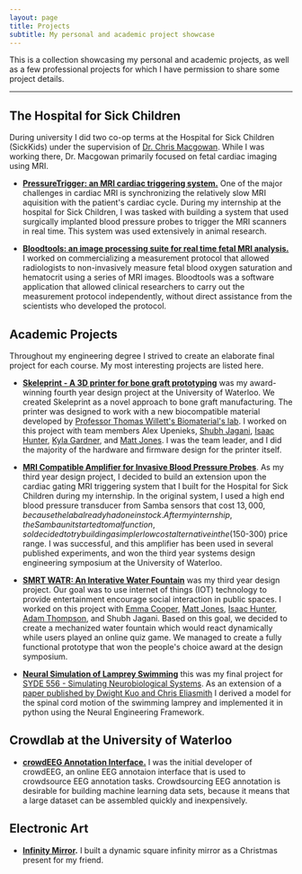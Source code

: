 ```yaml
---
layout: page
title: Projects
subtitle: My personal and academic project showcase
---
```


This is a collection showcasing my personal and academic projects, as well as a few professional projects for which I have permission to share some project details.


---

## The Hospital for Sick Children

During university I did two co-op terms at the Hospital for Sick Children (SickKids) under the supervision of [Dr. Chris Macgowan](http://www.sickkids.ca/AboutSickKids/Directory/People/M/christopher-macgowan-staff-profile.html). While I was working there, Dr. Macgowan primarily focused on fetal cardiac imaging using MRI.

- **[PressureTrigger: an MRI cardiac triggering system.](pressuretrigger)** One of the major challenges in cardiac MRI is synchronizing the relatively slow MRI aquisition with the patient's cardiac cycle. During my internship at the hospital for Sick Children, I was tasked with building a system that used surgically implanted blood pressure probes to trigger the MRI scanners in real time. This system was used extensively in animal research.

- **[Bloodtools: an image processing suite for real time fetal MRI analysis.](bloodtools)** I worked on commercializing a measurement protocol that allowed radiologists to non-invasively measure fetal blood oxygen saturation and hematocrit using a series of MRI images. Bloodtools was a software application that allowed clinical researchers to carry out the measurement protocol independently, without direct assistance from the scientists who developed the protocol.


## Academic Projects

Throughout my engineering degree I strived to create an elaborate final project for each course. My most interesting projects are listed here.

- **[Skeleprint - A 3D printer for bone graft prototyping](skeleprint)** was my award-winning fourth year design project at the University of Waterloo. We created Skeleprint as a novel approach to bone graft manufacturing. The printer was designed to work with a new biocompatible material developed by [Professor Thomas Willett's Biomaterial's lab](https://uwaterloo.ca/systems-design-engineering/people-profiles/thomas-willett). I worked on this project with team members Alex Upenieks, [Shubh Jagani](http://www.shubhjagani.com/), [Isaac Hunter](https://isaachunter.ca/), [Kyla Gardner](https://www.linkedin.com/in/kyla-gardner-4a267163/), and [Matt Jones](https://www.linkedin.com/in/matt--jones/). I was the team leader, and I did the majority of the hardware and firmware design for the printer itself.

- **[MRI Compatible Amplifier for Invasive Blood Pressure Probes](/pdfs/SYDE_362_IBP_Measurement_System_Final_Report.pdf)**. As my third year design project, I decided to build an extension upon the cardiac gating MRI triggering system that I built for the Hospital for Sick Children during my internship. In the original system, I used a high end blood pressure transducer from Samba sensors that cost $13,000, because the lab already had one in stock. After my internship, the Samba unit started to malfunction, so I decided to try building a simpler low cost alternative in the ($150-300) price range. I was successful, and this amplifier has been used in several published experiments, and won the third year systems design engineering symposium at the University of Waterloo.

- **[SMRT WATR: An Interative Water Fountain](smrtwatr)** was my third year design project. Our goal was to use internet of things (IOT) technology to provide entertainment encourage social interaction in public spaces. I worked on this project with [Emma Cooper](https://www.linkedin.com/in/emmamcooper/), [Matt Jones](https://www.linkedin.com/in/matt--jones/), [Isaac Hunter](https://isaachunter.ca/), [Adam Thompson](http://adamthompson.ca/), and Shubh Jagani. Based on this goal, we decided to create a mechanized water fountain which would react dynamically while users played an online quiz game. We managed to create a fully functional prototype that won the people's choice award at the design symposium.

- **[Neural Simulation of Lamprey Swimming](../pdfs/LampreySwimming.pdf)** this was my final project for [SYDE 556 - Simulating Neurobiological Systems](http://compneuro.uwaterloo.ca/courses/syde-750.html). As an extension of a [paper published by Dwight Kuo and Chris Eliasmith](http://arts.uwaterloo.ca/~celiasmi/Papers/kuo.eliasmith.2004.zebrafish%20swimming.neuroc.pdf) I derived a model for the spinal cord motion of the swimming lamprey and implemented it in python using the Neural Engineering Framework.


## Crowdlab at the University of Waterloo

- **[crowdEEG Annotation Interface.](http://crowdeeg.ca/)** I was the initial developer of crowdEEG, an online EEG annotaion interface that is used to crowdsource EEG annotation tasks. Crowdsourcing EEG annotation is desirable for building machine learning data sets, because it means that a large dataset can be assembled quickly and inexpensively.

## Electronic Art

- **[Infinity Mirror](infinitymirror).** I built a dynamic square infinity mirror as a Christmas present for my friend.